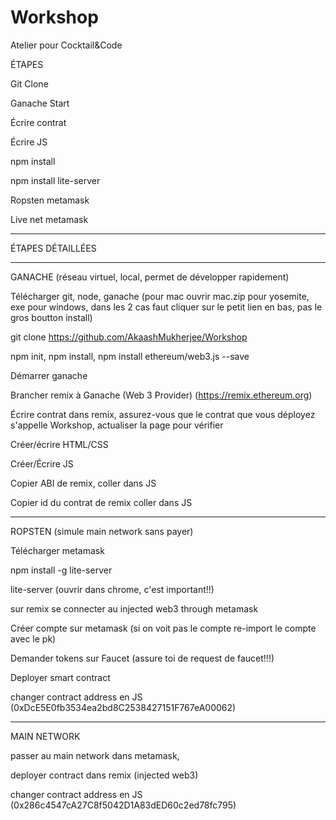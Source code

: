 # Workshop
Atelier pour Cocktail&amp;Code

ÉTAPES

Git Clone

Ganache Start

Écrire contrat

Écrire JS

npm install

npm install lite-server

Ropsten metamask

Live net metamask

------------------------------------

ÉTAPES DÉTAILLÉES

-------------------------------------

GANACHE (réseau virtuel, local, permet de développer rapidement)

Télécharger git, node, ganache (pour mac ouvrir mac.zip pour yosemite, exe pour windows, dans les 2 cas faut cliquer sur le petit lien en bas, pas le gros boutton install)

git clone https://github.com/AkaashMukherjee/Workshop

npm init, npm install, npm install ethereum/web3.js --save

Démarrer ganache

Brancher remix à Ganache (Web 3 Provider) (https://remix.ethereum.org)

Écrire contrat dans remix, assurez-vous que le contrat que vous déployez s'appelle Workshop, actualiser la page pour vérifier

Créer/écrire HTML/CSS

Créer/Écrire JS

Copier ABI de remix, coller dans JS

Copier id du contrat de remix coller dans JS

-------------------------------------------------

ROPSTEN (simule main network sans payer)

Télécharger metamask

npm install -g lite-server

lite-server (ouvrir dans chrome, c'est important!!)

sur remix se connecter au injected web3 through metamask

Créer compte sur metamask (si on voit pas le compte re-import le compte avec le pk)

Demander tokens sur Faucet (assure toi de request de faucet!!!)

Deployer smart contract

changer contract address en JS (0xDcE5E0fb3534ea2bd8C2538427151F767eA00062)

---------------------------------------------------------

MAIN NETWORK

passer au main network dans metamask,

deployer contract dans remix (injected web3)

changer contract address en JS (0x286c4547cA27C8f5042D1A83dED60c2ed78fc795)

